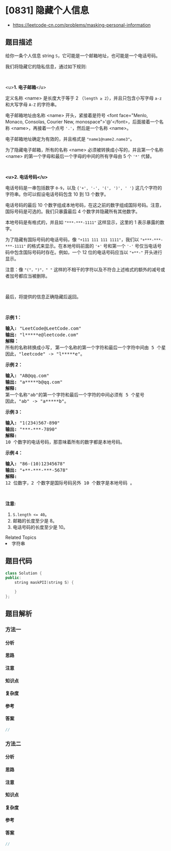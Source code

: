 

# [0831] 隐藏个人信息
* https://leetcode-cn.com/problems/masking-personal-information


## 题目描述

<p>给你一条个人信息 string <code>S</code>，它可能是一个邮箱地址，也可能是一个电话号码。</p>

<p>我们将隐藏它的隐私信息，通过如下规则:</p>

<p>&nbsp;</p>

<p>&lt;u&gt;<strong>1. 电子邮箱</strong>&lt;/u&gt;</p>

<p>定义名称 &lt;name&gt; 是长度大于等于 2 （<code>length &ge; 2</code>），并且只包含小写字母 <code>a-z</code> 和大写字母 <code>A-Z</code> 的字符串。</p>

<p>电子邮箱地址由名称 &lt;name&gt; 开头，紧接着是符号 &lt;font face="Menlo, Monaco, Consolas, Courier New, monospace"&gt;<span style="">&#39;@&#39;</span>&lt;/font&gt;，后面接着一个名称 &lt;name&gt;，再接着一个点号 <code>&#39;.&#39;</code>，然后是一个名称 &lt;name&gt;。</p>

<p>电子邮箱地址确定为有效的，并且格式是 <code>&quot;name1@name2.name3&quot;</code>。</p>

<p>为了隐藏电子邮箱，所有的名称 &lt;name&gt; 必须被转换成小写的，并且第一个名称 &lt;name&gt; 的第一个字母和最后一个字母的中间的所有字母由 5 个 <code>&#39;*&#39;</code> 代替。</p>

<p>&nbsp;</p>

<p><strong>&lt;u&gt;2. 电话号码&lt;/u&gt;</strong></p>

<p>电话号码是一串包括数字&nbsp;<code>0-9</code>，以及 <code>{&#39;+&#39;, &#39;-&#39;, &#39;(&#39;, &#39;)&#39;, &#39;&nbsp;&#39;}</code> 这几个字符的字符串。你可以假设电话号码包含 10 到 13 个数字。</p>

<p>电话号码的最后 10 个数字组成本地号码，在这之前的数字组成国际号码。注意，国际号码是可选的。我们只暴露最后 4 个数字并隐藏所有其他数字。</p>

<p>本地号码是有格式的，并且如 <code>&quot;***-***-1111&quot;</code> 这样显示，这里的 1 表示暴露的数字。</p>

<p>为了隐藏有国际号码的电话号码，像&nbsp;<code>&quot;+111 111 111 1111&quot;</code>，我们以 <code>&quot;+***-***-***-1111&quot;</code> 的格式来显示。在本地号码前面的 <code>&#39;+&#39;</code> 号和第一个 <code>&#39;-&#39;</code> 号仅当电话号码中包含国际号码时存在。例如，一个 12 位的电话号码应当以 <code>&quot;+**-&quot;</code> 开头进行显示。</p>

<p>注意：像 <code>&quot;(&quot;，&quot;)&quot;，&quot; &quot;</code> 这样的不相干的字符以及不符合上述格式的额外的减号或者加号都应当被删除。</p>

<p>&nbsp;</p>

<p>最后，将提供的信息正确隐藏后返回。</p>

<p>&nbsp;</p>

<p><strong>示例 1：</strong></p>

<pre><strong>输入: </strong>&quot;LeetCode@LeetCode.com&quot;
<strong>输出: </strong>&quot;l*****e@leetcode.com&quot;
<strong>解释： 
</strong>所有的名称转换成小写, 第一个名称的第一个字符和最后一个字符中间由 5 个星号代替。
因此，&quot;leetcode&quot; -&gt; &quot;l*****e&quot;。
</pre>

<p><strong>示例 2：</strong></p>

<pre><strong>输入: </strong>&quot;AB@qq.com&quot;
<strong>输出: </strong>&quot;a*****b@qq.com&quot;
<strong>解释:&nbsp;
</strong>第一个名称&quot;ab&quot;的第一个字符和最后一个字符的中间必须有 5 个星号
因此，&quot;ab&quot; -&gt; &quot;a*****b&quot;。
</pre>

<p><strong>示例 3：</strong></p>

<pre><strong>输入: </strong>&quot;1(234)567-890&quot;
<strong>输出: </strong>&quot;***-***-7890&quot;
<strong>解释:</strong>&nbsp;
10 个数字的电话号码，那意味着所有的数字都是本地号码。
</pre>

<p><strong>示例 4：</strong></p>

<pre><strong>输入: </strong>&quot;86-(10)12345678&quot;
<strong>输出: </strong>&quot;+**-***-***-5678&quot;
<strong>解释:</strong>&nbsp;
12 位数字，2 个数字是国际号码另外 10 个数字是本地号码 。
</pre>

<p>&nbsp;</p>

<p><strong>注意:</strong></p>

<ol>
	<li><code>S.length&nbsp;&lt;=&nbsp;40</code>。</li>
	<li>邮箱的长度至少是 8。</li>
	<li>电话号码的长度至少是 10。</li>
</ol>
<div><div>Related Topics</div><div><li>字符串</li></div></div>


## 题目代码

```cpp
class Solution {
public:
    string maskPII(string S) {

    }
};
```


## 题目解析


### 方法一

#### 分析

#### 思路

#### 注意

#### 知识点

#### 复杂度

#### 参考

#### 答案

```cpp
//
```


### 方法二

#### 分析

#### 思路

#### 注意

#### 知识点

#### 复杂度

#### 参考

#### 答案

```cpp
//
```


